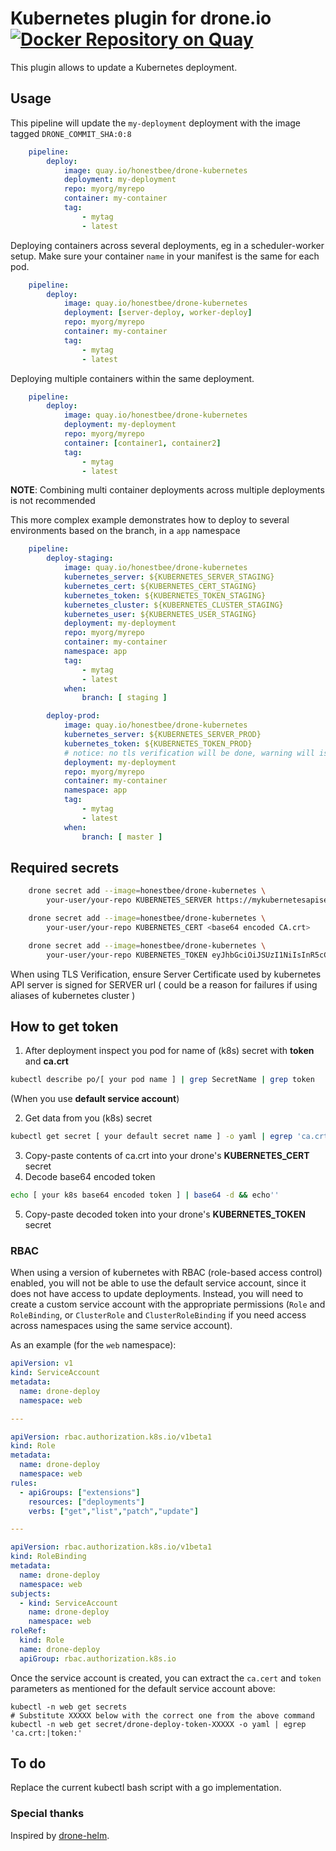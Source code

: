 # Kubernetes plugin for drone.io [![Docker Repository on Quay](https://quay.io/repository/honestbee/drone-kubernetes/status "Docker Repository on Quay")](https://quay.io/repository/honestbee/drone-kubernetes)

This plugin allows to update a Kubernetes deployment.

## Usage  

This pipeline will update the `my-deployment` deployment with the image tagged `DRONE_COMMIT_SHA:0:8`

```yaml
    pipeline:
        deploy:
            image: quay.io/honestbee/drone-kubernetes
            deployment: my-deployment
            repo: myorg/myrepo
            container: my-container
            tag: 
                - mytag
                - latest
```

Deploying containers across several deployments, eg in a scheduler-worker setup. Make sure your container `name` in your manifest is the same for each pod.
    
```yaml
    pipeline:
        deploy:
            image: quay.io/honestbee/drone-kubernetes
            deployment: [server-deploy, worker-deploy]
            repo: myorg/myrepo
            container: my-container
            tag:                 
                - mytag
                - latest
```

Deploying multiple containers within the same deployment.

```yaml
    pipeline:
        deploy:
            image: quay.io/honestbee/drone-kubernetes
            deployment: my-deployment
            repo: myorg/myrepo
            container: [container1, container2]
            tag:                 
                - mytag
                - latest
```

**NOTE**: Combining multi container deployments across multiple deployments is not recommended

This more complex example demonstrates how to deploy to several environments based on the branch, in a `app` namespace 

```yaml
    pipeline:
        deploy-staging:
            image: quay.io/honestbee/drone-kubernetes
            kubernetes_server: ${KUBERNETES_SERVER_STAGING}
            kubernetes_cert: ${KUBERNETES_CERT_STAGING}
            kubernetes_token: ${KUBERNETES_TOKEN_STAGING}
            kubernetes_cluster: ${KUBERNETES_CLUSTER_STAGING}
            kubernetes_user: ${KUBERNETES_USER_STAGING}
            deployment: my-deployment
            repo: myorg/myrepo
            container: my-container
            namespace: app
            tag:                 
                - mytag
                - latest
            when:
                branch: [ staging ]

        deploy-prod:
            image: quay.io/honestbee/drone-kubernetes
            kubernetes_server: ${KUBERNETES_SERVER_PROD}
            kubernetes_token: ${KUBERNETES_TOKEN_PROD}
            # notice: no tls verification will be done, warning will is printed
            deployment: my-deployment
            repo: myorg/myrepo
            container: my-container
            namespace: app
            tag:                 
                - mytag
                - latest
            when:
                branch: [ master ]
```

## Required secrets

```bash
    drone secret add --image=honestbee/drone-kubernetes \
        your-user/your-repo KUBERNETES_SERVER https://mykubernetesapiserver

    drone secret add --image=honestbee/drone-kubernetes \
        your-user/your-repo KUBERNETES_CERT <base64 encoded CA.crt>

    drone secret add --image=honestbee/drone-kubernetes \
        your-user/your-repo KUBERNETES_TOKEN eyJhbGciOiJSUzI1NiIsInR5cCI6IkpXVCJ9.eyJpc3MiOiJrdWJ...
```

When using TLS Verification, ensure Server Certificate used by kubernetes API server 
is signed for SERVER url ( could be a reason for failures if using aliases of kubernetes cluster )

## How to get token
1. After deployment inspect you pod for name of (k8s) secret with **token** and **ca.crt**
```bash
kubectl describe po/[ your pod name ] | grep SecretName | grep token
```
(When you use **default service account**)

2. Get data from you (k8s) secret
```bash
kubectl get secret [ your default secret name ] -o yaml | egrep 'ca.crt:|token:'
```
3. Copy-paste contents of ca.crt into your drone's **KUBERNETES_CERT** secret
4. Decode base64 encoded token
```bash
echo [ your k8s base64 encoded token ] | base64 -d && echo''
```
5. Copy-paste decoded token into your drone's **KUBERNETES_TOKEN** secret

### RBAC

When using a version of kubernetes with RBAC (role-based access control)
enabled, you will not be able to use the default service account, since it does
not have access to update deployments.  Instead, you will need to create a
custom service account with the appropriate permissions (`Role` and `RoleBinding`, or `ClusterRole` and `ClusterRoleBinding` if you need access across namespaces using the same service account).

As an example (for the `web` namespace):

```yaml
apiVersion: v1
kind: ServiceAccount
metadata:
  name: drone-deploy
  namespace: web

---

apiVersion: rbac.authorization.k8s.io/v1beta1
kind: Role
metadata:
  name: drone-deploy
  namespace: web
rules:
  - apiGroups: ["extensions"]
    resources: ["deployments"]
    verbs: ["get","list","patch","update"]

---

apiVersion: rbac.authorization.k8s.io/v1beta1
kind: RoleBinding
metadata:
  name: drone-deploy
  namespace: web
subjects:
  - kind: ServiceAccount
    name: drone-deploy
    namespace: web
roleRef:
  kind: Role
  name: drone-deploy
  apiGroup: rbac.authorization.k8s.io
```

Once the service account is created, you can extract the `ca.cert` and `token`
parameters as mentioned for the default service account above:

```
kubectl -n web get secrets
# Substitute XXXXX below with the correct one from the above command
kubectl -n web get secret/drone-deploy-token-XXXXX -o yaml | egrep 'ca.crt:|token:'
```

## To do 

Replace the current kubectl bash script with a go implementation.

### Special thanks

Inspired by [drone-helm](https://github.com/ipedrazas/drone-helm).
